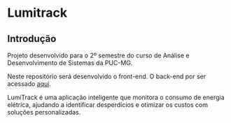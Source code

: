 # Lumitrack

## Introdução

Projeto desenvolvido para o 2º semestre do curso de Análise e Desenvolvimento de Sistemas da PUC-MG.

Neste repositório será desenvolvido o front-end. O back-end por ser acessado [aqui](https://github.com/viniciussartini/lumitrack-backend).

LumiTrack é uma aplicação inteligente que monitora o consumo de energia elétrica, ajudando a identificar desperdícios e otimizar os custos com soluções personalizadas.
